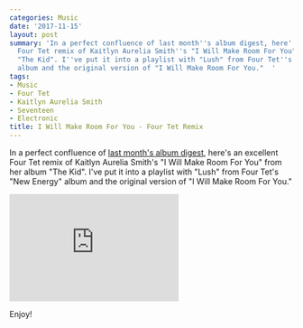 ```yaml
---
categories: Music
date: '2017-11-15'
layout: post
summary: 'In a perfect confluence of last month''s album digest, here''s an excellent
  Four Tet remix of Kaitlyn Aurelia Smith''s "I Will Make Room For You" from her album
  "The Kid". I''ve put it into a playlist with "Lush" from Four Tet''s "New Energy"
  album and the original version of "I Will Make Room For You."  '
tags:
- Music
- Four Tet
- Kaitlyn Aurelia Smith
- Seventeen
- Electronic
title: I Will Make Room For You - Four Tet Remix
---
```


In a perfect confluence of [last month's album digest](album-digest-october-2011), here's an excellent Four Tet remix of Kaitlyn Aurelia Smith's "I Will Make Room For You" from her album "The Kid". I've put it into a playlist with "Lush" from Four Tet's "New Energy" album and the original version of "I Will Make Room For You."  

<iframe src="https://open.spotify.com/embed/user/mattischrome/playlist/1v9LDlsneikRhygSERASbC" width="300" height="190" frameborder="0" allowtransparency="true"></iframe>

Enjoy!